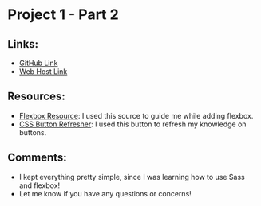 # Project 1 - Part 2

## Links:
- [GitHub Link](https://github.com/tiffanytrujillo7/project-1_part-2_trujillo_tiffany)
- [Web Host Link](http://tifftrujillo.com/project-1_part-2_trujillo-tiffany/components.html)

## Resources:
- [Flexbox Resource](https://www.w3schools.com/css/css3_flexbox.asp): I used this source to guide me while adding flexbox.
- [CSS Button Refresher](https://www.w3schools.com/css/css3_buttons.asp): I used this button to refresh my knowledge on buttons.

## Comments:
- I kept everything pretty simple, since I was learning how to use Sass and flexbox!
- Let me know if you have any questions or concerns!
